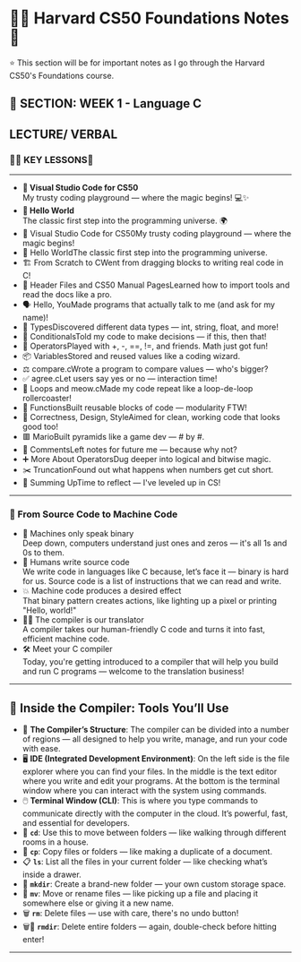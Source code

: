 # 👨‍🏫 Harvard CS50 Foundations Notes 📓

⭐ This section will be for important notes as I go through the Harvard CS50's Foundations course.
##

## 🏫 SECTION: WEEK 1 - Language C

## LECTURE/ VERBAL 
### 🧑‍💻 KEY LESSONS🚀
---

- **📘 Visual Studio Code for CS50**  
  My trusty coding playground — where the magic begins! 💻✨
- **👋 Hello World**  
  The classic first step into the programming universe. 🌍
- 📘 Visual Studio Code for CS50My trusty coding playground — where the magic begins!
- 👋 Hello WorldThe classic first step into the programming universe.
- 🏗️ From Scratch to CWent from dragging blocks to writing real code in C!
- 📄 Header Files and CS50 Manual PagesLearned how to import tools and read the docs like a pro.
- 🗣️ Hello, YouMade programs that actually talk to me (and ask for my name)!
- 🔢 TypesDiscovered different data types — int, string, float, and more!
- 🤔 ConditionalsTold my code to make decisions — if this, then that!
- 🧮 OperatorsPlayed with +, -, ==, !=, and friends. Math just got fun!
- 📦 VariablesStored and reused values like a coding wizard.
- ⚖️ compare.cWrote a program to compare values — who's bigger?
- ✅ agree.cLet users say yes or no — interaction time!
- 🔁 Loops and meow.cMade my code repeat like a loop-de-loop rollercoaster!
- 🧩 FunctionsBuilt reusable blocks of code — modularity FTW!
- 🎨 Correctness, Design, StyleAimed for clean, working code that looks good too!
- 🟥 MarioBuilt pyramids like a game dev — # by #.
- 📝 CommentsLeft notes for future me — because why not?
- ➕ More About OperatorsDug deeper into logical and bitwise magic.
- ✂️ TruncationFound out what happens when numbers get cut short.
- 🧾 Summing UpTime to reflect — I've leveled up in CS!

---

### 🔁 From Source Code to Machine Code  
- 🧠 Machines only speak binary  
  Deep down, computers understand just ones and zeros — it's all 1s and 0s to them.  
- 📝 Humans write source code  
  We write code in languages like C because, let’s face it — binary is hard for us. Source code is a list of instructions that we can read and write.  
- 💥 Machine code produces a desired effect  
  That binary pattern creates actions, like lighting up a pixel or printing "Hello, world!"  
- 🧑‍💻 The compiler is our translator  
  A compiler takes our human-friendly C code and turns it into fast, efficient machine code.  
- 🛠️ Meet your C compiler  
  Today, you're getting introduced to a compiler that will help you build and run C programs — welcome to the translation business!
---
## 🔧 Inside the Compiler: Tools You’ll Use  
- 🧠 **The Compiler’s Structure**: The compiler can be divided into a number of regions — all designed to help you write, manage, and run your code with ease.  
- 🖥️ **IDE (Integrated Development Environment)**: On the left side is the file explorer where you can find your files. In the middle is the text editor where you write and edit your programs. At the bottom is the terminal window where you can interact with the system using commands.  
- 🖱️ **Terminal Window (CLI)**: This is where you type commands to communicate directly with the computer in the cloud. It’s powerful, fast, and essential for developers.  
- 📁 **`cd`**: Use this to move between folders — like walking through different rooms in a house.  
- 📄 **`cp`**: Copy files or folders — like making a duplicate of a document.  
- 📋 **`ls`**: List all the files in your current folder — like checking what’s inside a drawer.  
- 📁 **`mkdir`**: Create a brand-new folder — your own custom storage space.  
- 🔄 **`mv`**: Move or rename files — like picking up a file and placing it somewhere else or giving it a new name.  
- 🗑️ **`rm`**: Delete files — use with care, there's no undo button!  
- 🗑️📁 **`rmdir`**: Delete entire folders — again, double-check before hitting enter!
---

